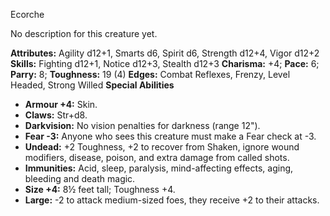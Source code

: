 Ecorche

No description for this creature yet.

**Attributes:** Agility d12+1, Smarts d6, Spirit d6, Strength d12+4,
Vigor d12+2
**Skills:** Fighting d12+1, Notice d12+3, Stealth d12+3
**Charisma:** +4; **Pace:** 6; **Parry:** 8; **Toughness:** 19 (4)
**Edges:** Combat Reflexes, Frenzy, Level Headed, Strong Willed
**Special Abilities**
- **Armour +4:** Skin.
- **Claws:** Str+d8.
- **Darkvision:** No vision penalties for darkness (range 12").
- **Fear -3:** Anyone who sees this creature must make a Fear check at
-3.
- **Undead:** +2 Toughness, +2 to recover from Shaken, ignore wound
modifiers, disease, poison, and extra damage from called shots.
- **Immunities:** Acid, sleep, paralysis, mind-affecting effects, aging,
bleeding and death magic.
- **Size +4:** 8½ feet tall; Toughness +4.
- **Large:** -2 to attack medium-sized foes, they receive +2 to their
attacks.

